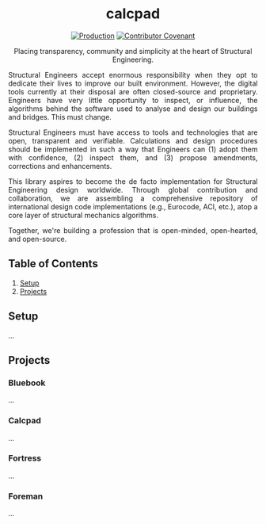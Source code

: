 <div align="center">

<h1>calcpad</h1>

[![Production](https://github.com/jamesbayley/calcpad/actions/workflows/deploy-prod.yml/badge.svg)](https://github.com/jamesbayley/calcpad/actions/workflows/deploy-prod.yml)
[![Contributor Covenant](https://img.shields.io/badge/Contributor%20Covenant-2.0-4baaaa.svg)](code_of_conduct.md)

<p align="center">Placing transparency, community and simplicity at the heart of Structural Engineering.</p>

<p align="justify">
  Structural Engineers accept enormous responsibility when they opt to dedicate their lives to improve our built environment. However, the digital tools currently at their disposal are often closed-source and proprietary. Engineers have very little opportunity to inspect, or influence, the algorithms behind the software used to analyse and design our buildings and bridges. This must change.
</p>
<p align="justify">
  Structural Engineers must have access to tools and technologies that are open, transparent and verifiable. Calculations and design procedures should be implemented in such a way that Engineers can (1) adopt them with confidence, (2) inspect them, and (3) propose amendments, corrections and enhancements.
</p>
<p align="justify">
  This library aspires to become the de facto implementation for Structural Engineering design worldwide. Through global contribution and collaboration, we are assembling a comprehensive repository of international design code implementations (e.g., Eurocode, ACI, etc.), atop a core layer of structural mechanics algorithms.
</p>
<p align="justify">
  Together, we're building a profession that is open-minded, open-hearted, and open-source.
</p>

</div>

## Table of Contents

1. [Setup](#setup)
2. [Projects](#projects)

## Setup

...

## Projects

### Bluebook

...

### Calcpad

...

### Fortress

...

### Foreman

...
